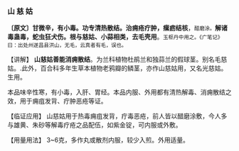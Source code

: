 ### 山 慈 姑

**〔原文〕甘微辛，有小毒。功专清热散结。治痈疮疔肿，瘰疬结核**，<small>醋磨涂。</small>**解诸毒蛊毒，蛇虫狂犬伤。根与慈姑、小蒜相类，去毛壳用**。<small>玉枢丹中用之。《广笔记》曰：出处州遂昌县洪山，无毛，云真者有毛，误也。</small>

【讲解】  **山慈姑善能消痈散结**。为兰科植物杜鹃兰和独蒜兰的假球茎。别名毛慈姑。.此外，百合科多年生草本植物老鸦瓣的鳞茎，亦作山慈姑用，又名光慈姑。生用。	

本品味辛性寒，有小毒，入肝、胃经。本品内服、外用都有清热解毒、消痈散结之效，用于痈疽发背、疔肿恶疮等证。

【临证应用】  山慈姑用于热毒痈疽发背，疔毒恶疮，前人皆以醋磨涂敷，今人多与雄黄、朱砂等解毒疗疮之品配伍，如紫金锭，可内服或外敷。

【用量用法】 3~6克，多作丸或散剂内服，较少入煎。外用适量。

